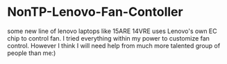 # NonTP-Lenovo-Fan-Contoller
some new line of lenovo laptops like 15ARE 14VRE uses Lenovo's own EC chip to control fan. I tried everything within my power to customize fan control. However I think I will need help from much more talented group of people than me:)
